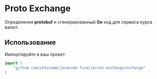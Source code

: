 # Proto Exchange

Определения **protobuf** и сгенерированный **Go** код для сервиса курса валют.

## Использование

Импортируйте в ваш проект:

```go
import (
    "github.com/chtozamm/javacode-final/proto-exchange/exchange"
)

